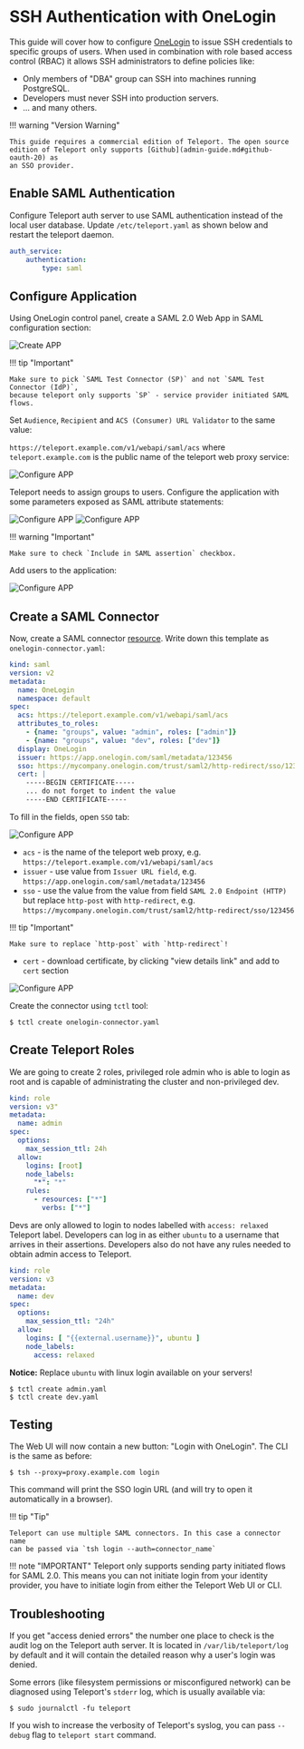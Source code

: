 <h1>SSH Authentication with OneLogin</h1>

This guide will cover how to configure [OneLogin](https://www.onelogin.com/) to issue
SSH credentials to specific groups of users. When used in combination with role
based access control (RBAC) it allows SSH administrators to define policies
like:

* Only members of "DBA" group can SSH into machines running PostgreSQL.
* Developers must never SSH into production servers.
* ... and many others.

!!! warning "Version Warning"

    This guide requires a commercial edition of Teleport. The open source
    edition of Teleport only supports [Github](admin-guide.md#github-oauth-20) as
    an SSO provider.

## Enable SAML Authentication

Configure Teleport auth server to use SAML authentication instead of the local
user database. Update `/etc/teleport.yaml` as shown below and restart the
teleport daemon.

```yaml
auth_service:
    authentication:
        type: saml
```

## Configure Application

Using OneLogin control panel, create a SAML 2.0 Web App in SAML configuration
section:

![Create APP](img/onelogin-saml-1.png)

!!! tip "Important"

    Make sure to pick `SAML Test Connector (SP)` and not `SAML Test Connector (IdP)`,
    because teleport only supports `SP` - service provider initiated SAML flows.

Set `Audience`, `Recipient` and `ACS (Consumer) URL Validator` to the same value:

`https://teleport.example.com/v1/webapi/saml/acs` where `teleport.example.com` is the
public name of the teleport web proxy service:

![Configure APP](img/onelogin-saml-2.png)

Teleport needs to assign groups to users. Configure the application with some parameters
exposed as SAML attribute statements:

![Configure APP](img/onelogin-saml-3.png)
![Configure APP](img/onelogin-saml-4.png)

!!! warning "Important"

    Make sure to check `Include in SAML assertion` checkbox.

Add users to the application:

![Configure APP](img/onelogin-saml-5.png)

## Create a SAML Connector

Now, create a SAML connector [resource](admin-guide.md#resources).
Write down this template as `onelogin-connector.yaml`:

```yaml
kind: saml
version: v2
metadata:
  name: OneLogin
  namespace: default
spec:
  acs: https://teleport.example.com/v1/webapi/saml/acs
  attributes_to_roles:
    - {name: "groups", value: "admin", roles: ["admin"]}
    - {name: "groups", value: "dev", roles: ["dev"]}
  display: OneLogin
  issuer: https://app.onelogin.com/saml/metadata/123456
  sso: https://mycompany.onelogin.com/trust/saml2/http-redirect/sso/123456
  cert: |
    -----BEGIN CERTIFICATE-----
    ... do not forget to indent the value
    -----END CERTIFICATE-----
```

To fill in the fields, open `SSO` tab:

![Configure APP](img/onelogin-saml-6.png)

* `acs` - is the name of the teleport web proxy, e.g. `https://teleport.example.com/v1/webapi/saml/acs`
* `issuer` - use value from `Issuer URL field`, e.g. `https://app.onelogin.com/saml/metadata/123456`
* `sso` - use the value from the value from field `SAML 2.0 Endpoint (HTTP)` but replace `http-post` with `http-redirect`, e.g. `https://mycompany.onelogin.com/trust/saml2/http-redirect/sso/123456`

!!! tip "Important"

    Make sure to replace `http-post` with `http-redirect`!

* `cert` - download certificate, by clicking "view details link" and add to `cert` section

![Configure APP](img/onelogin-saml-7.png)

Create the connector using `tctl` tool:

```bsh
$ tctl create onelogin-connector.yaml
```

## Create Teleport Roles

We are going to create 2 roles, privileged role admin who is able to login as
root and is capable of administrating the cluster and non-privileged dev.

```yaml
kind: role
version: v3"
metadata:
  name: admin
spec:
  options:
    max_session_ttl: 24h
  allow:
    logins: [root]
    node_labels:
      "*": "*"
    rules:
      - resources: ["*"]
        verbs: ["*"]
```

Devs are only allowed to login to nodes labelled with `access: relaxed`
Teleport label. Developers can log in as either `ubuntu` to a username that
arrives in their assertions. Developers also do not have any rules needed to
obtain admin access to Teleport.

```yaml
kind: role
version: v3
metadata:
  name: dev
spec:
  options:
    max_session_ttl: "24h"
  allow:
    logins: [ "{{external.username}}", ubuntu ]
    node_labels:
      access: relaxed
```

**Notice:** Replace `ubuntu` with linux login available on your servers!

```bsh
$ tctl create admin.yaml
$ tctl create dev.yaml
```

## Testing

The Web UI will now contain a new button: "Login with OneLogin". The CLI is
the same as before:

```bsh
$ tsh --proxy=proxy.example.com login
```

This command will print the SSO login URL (and will try to open it
automatically in a browser).

!!! tip "Tip"

    Teleport can use multiple SAML connectors. In this case a connector name
    can be passed via `tsh login --auth=connector_name`

!!! note "IMPORTANT"
    Teleport only supports sending party initiated flows for SAML 2.0. This
    means you can not initiate login from your identity provider, you have to
    initiate login from either the Teleport Web UI or CLI.

## Troubleshooting

If you get "access denied errors" the number one place to check is the audit
log on the Teleport auth server. It is located in `/var/lib/teleport/log` by
default and it will contain the detailed reason why a user's login was denied.

Some errors (like filesystem permissions or misconfigured network) can be
diagnosed using Teleport's `stderr` log, which is usually available via:

```bsh
$ sudo journalctl -fu teleport
```

If you wish to increase the verbosity of Teleport's syslog, you can pass
`--debug` flag to `teleport start` command.

